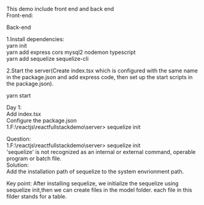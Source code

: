 This demo include front end and back end</br>
Front-end:</br>

Back-end </br>

1.Install dependencies: </br>
yarn init </br>
yarn add express cors mysql2 nodemon typescript </br>
yarn add sequelize sequelize-cli </br>

2.Start the server(Create index.tsx which is configured with the same name in the package.json and add express code, then set up the start scripts in the package.json). </br>

yarn start </br>

Day 1: </br>
Add index.tsx </br>
Configure the package.json </br>
1.F:\reactjs\reactfullstackdemo\server> sequelize init </br>

Question: </br>
1.F:\reactjs\reactfullstackdemo\server> sequelize init </br>
'sequelize' is not recognized as an internal or external command, operable program or batch file. </br>
Solution: </br>
Add the installation path of sequelize to the system envrionment path.</br>

Key point:
After installing sequelize, we initiailze the sequelize using sequelize init,then we can create files in the model folder.
each file in this filder stands for a table. </br>
